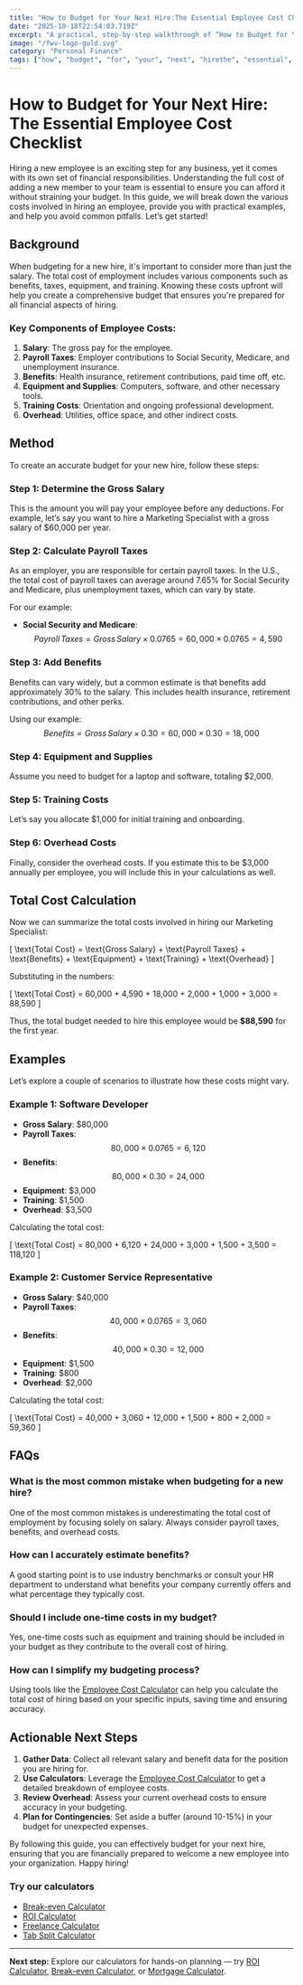 ```yaml
---
title: "How to Budget for Your Next Hire:The Essential Employee Cost Checklist — Complete Guide"
date: "2025-10-18T22:54:03.719Z"
excerpt: "A practical, step-by-step walkthrough of “How to Budget for Your Next Hire:The Essential Employee Cost Checklist”."
image: "/fwv-logo-gold.svg"
category: "Personal Finance"
tags: ["how", "budget", "for", "your", "next", "hirethe", "essential", "employee"]
---
```


# How to Budget for Your Next Hire: The Essential Employee Cost Checklist

Hiring a new employee is an exciting step for any business, yet it comes with its own set of financial responsibilities. Understanding the full cost of adding a new member to your team is essential to ensure you can afford it without straining your budget. In this guide, we will break down the various costs involved in hiring an employee, provide you with practical examples, and help you avoid common pitfalls. Let’s get started!

## Background

When budgeting for a new hire, it's important to consider more than just the salary. The total cost of employment includes various components such as benefits, taxes, equipment, and training. Knowing these costs upfront will help you create a comprehensive budget that ensures you're prepared for all financial aspects of hiring.

### Key Components of Employee Costs:

1. **Salary**: The gross pay for the employee.
2. **Payroll Taxes**: Employer contributions to Social Security, Medicare, and unemployment insurance.
3. **Benefits**: Health insurance, retirement contributions, paid time off, etc.
4. **Equipment and Supplies**: Computers, software, and other necessary tools.
5. **Training Costs**: Orientation and ongoing professional development.
6. **Overhead**: Utilities, office space, and other indirect costs.

## Method

To create an accurate budget for your new hire, follow these steps:

### Step 1: Determine the Gross Salary

This is the amount you will pay your employee before any deductions. For example, let’s say you want to hire a Marketing Specialist with a gross salary of $60,000 per year.

### Step 2: Calculate Payroll Taxes

As an employer, you are responsible for certain payroll taxes. In the U.S., the total cost of payroll taxes can average around 7.65% for Social Security and Medicare, plus unemployment taxes, which can vary by state. 

For our example:

- **Social Security and Medicare**: 
$$
Payroll \, Taxes = Gross \, Salary \times 0.0765 = 60,000 \times 0.0765 = 4,590
$$

### Step 3: Add Benefits

Benefits can vary widely, but a common estimate is that benefits add approximately 30% to the salary. This includes health insurance, retirement contributions, and other perks.

Using our example:
$$
Benefits = Gross \, Salary \times 0.30 = 60,000 \times 0.30 = 18,000
$$

### Step 4: Equipment and Supplies

Assume you need to budget for a laptop and software, totaling $2,000.

### Step 5: Training Costs

Let’s say you allocate $1,000 for initial training and onboarding.

### Step 6: Overhead Costs

Finally, consider the overhead costs. If you estimate this to be $3,000 annually per employee, you will include this in your calculations as well.

## Total Cost Calculation

Now we can summarize the total costs involved in hiring our Marketing Specialist:

\[
\text{Total Cost} = \text{Gross Salary} + \text{Payroll Taxes} + \text{Benefits} + \text{Equipment} + \text{Training} + \text{Overhead}
\]

Substituting in the numbers:

\[
\text{Total Cost} = 60,000 + 4,590 + 18,000 + 2,000 + 1,000 + 3,000 = 88,590
\]

Thus, the total budget needed to hire this employee would be **$88,590** for the first year.

## Examples

Let’s explore a couple of scenarios to illustrate how these costs might vary.

### Example 1: Software Developer

- **Gross Salary**: $80,000
- **Payroll Taxes**: 
$$
80,000 \times 0.0765 = 6,120
$$
- **Benefits**: 
$$
80,000 \times 0.30 = 24,000
$$
- **Equipment**: $3,000
- **Training**: $1,500
- **Overhead**: $3,500

Calculating the total cost:

\[
\text{Total Cost} = 80,000 + 6,120 + 24,000 + 3,000 + 1,500 + 3,500 = 118,120
\]

### Example 2: Customer Service Representative

- **Gross Salary**: $40,000
- **Payroll Taxes**: 
$$
40,000 \times 0.0765 = 3,060
$$
- **Benefits**: 
$$
40,000 \times 0.30 = 12,000
$$
- **Equipment**: $1,500
- **Training**: $800
- **Overhead**: $2,000

Calculating the total cost:

\[
\text{Total Cost} = 40,000 + 3,060 + 12,000 + 1,500 + 800 + 2,000 = 59,360
\]

## FAQs

### What is the most common mistake when budgeting for a new hire?

One of the most common mistakes is underestimating the total cost of employment by focusing solely on salary. Always consider payroll taxes, benefits, and overhead costs.

### How can I accurately estimate benefits?

A good starting point is to use industry benchmarks or consult your HR department to understand what benefits your company currently offers and what percentage they typically cost.

### Should I include one-time costs in my budget?

Yes, one-time costs such as equipment and training should be included in your budget as they contribute to the overall cost of hiring.

### How can I simplify my budgeting process?

Using tools like the [Employee Cost Calculator](/calculators) can help you calculate the total cost of hiring based on your specific inputs, saving time and ensuring accuracy.

## Actionable Next Steps

1. **Gather Data**: Collect all relevant salary and benefit data for the position you are hiring for.
2. **Use Calculators**: Leverage the [Employee Cost Calculator](/calculators) to get a detailed breakdown of employee costs.
3. **Review Overhead**: Assess your current overhead costs to ensure accuracy in your budgeting.
4. **Plan for Contingencies**: Set aside a buffer (around 10-15%) in your budget for unexpected expenses.

By following this guide, you can effectively budget for your next hire, ensuring that you are financially prepared to welcome a new employee into your organization. Happy hiring!



### Try our calculators
- [Break-even Calculator](/calculators)
- [ROI Calculator](/calculators)
- [Freelance Calculator](/calculators)
- [Tab Split Calculator](/calculators)


---
**Next step:** Explore our calculators for hands-on planning — try [ROI Calculator](/calculators), [Break-even Calculator](/calculators), or [Mortgage Calculator](/calculators).


<script type="application/ld+json">
{
  "@context": "https://schema.org",
  "@type": "Article",
  "headline": "How to Budget for Your Next Hire:The Essential Employee Cost Checklist — Complete Guide",
  "description": "A practical, step-by-step walkthrough of “How to Budget for Your Next Hire:The Essential Employee Cost Checklist”.",
  "author": {
    "@type": "Organization",
    "name": "Foster Wealth Ventures"
  },
  "datePublished": "2025-10-18T22:53:45.222Z",
  "image": "/fwv-logo-gold.svg"
}
</script>


<script type="application/ld+json">
{ "@context":"https://schema.org", "@type":"FAQPage", "mainEntity": [] }
</script>
